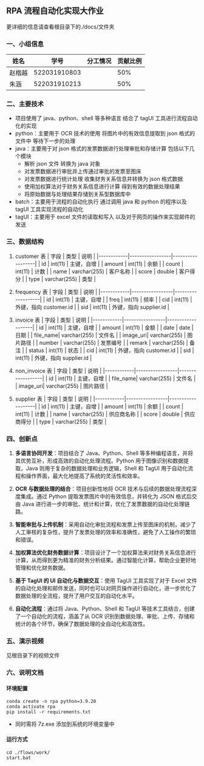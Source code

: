## RPA 流程自动化实现大作业

更详细的信息请查看根目录下的./docs/文件夹

### 一、小组信息

| 姓名   | 学号         | 分工情况 | 贡献比例 |
| ------ | ------------ | -------- | -------- |
| 赵楷越 | 522031910803 |          | 50%      |
| 朱涵   | 522031910213 |          | 50%      |

### 二、主要技术

- 项目使用了 java、python、shell 等多种语言 结合了 tagUI 工具进行流程自动化的实现
- python：主要用于 OCR 技术的使用 将图片中的有效信息提取到 json 格式的文件中 等待下一步的处理
- java：主要用于对 json 格式的发票数据进行处理审批和存储计算 包括以下几个模块
  - 解析 json 文件 转换为 java 对象
  - 对发票数据进行审批并上传通过审批的发票至图床
  - 对发票数据进行统计处理 收集财务关系信息并转换为 json 格式数据
  - 使用加权算法对于财务关系信息进行计算 得到有效的数据处理结果
  - 将原始数据与处理结果存储到关系型数据库中
- batch：主要用于流程的自动化执行 通过调用 java 和 python 的程序以及 tagUI 工具实现流程的自动化
- tagUI：主要用于 excel 文件的读取和写入 以及对于网页的操作来实现邮件的发送

### 三、数据结构

1. customer 表
   | 字段 | 类型 | 说明 |
   |------------|-----------------|------------------|
   | id | int(11) | 主键，自增 |
   | amount | int(11) | 余额 |
   | count | int(11) | 计数 |
   | name | varchar(255) | 客户名称 |
   | score | double | 客户得分 |
   | type | varchar(255) | 类型 |

2. frequency 表
   | 字段 | 类型 | 说明 |
   |------------|-----------------|-------------------|
   | id | int(11) | 主键，自增 |
   | freq | int(11) | 频率 |
   | cid | int(11) | 外键，指向 customer.id |
   | sid | int(11) | 外键，指向 supplier.id |

3. invoice 表
   | 字段 | 类型 | 说明 |
   |------------|-----------------|-------------------|
   | id | int(11) | 主键，自增 |
   | amount | int(11) | 金额 |
   | date | date | 日期 |
   | file_name| varchar(255) | 文件名 |
   | image_uri| varchar(255) | 图片路径 |
   | number | varchar(255) | 发票编号 |
   | remark | varchar(255) | 备注 |
   | status | int(11) | 状态 |
   | cid | int(11) | 外键，指向 customer.id |
   | sid | int(11) | 外键，指向 supplier.id |

4. non_invoice 表
   | 字段 | 类型 | 说明 |
   |------------|-----------------|------------------|
   | id | int(11) | 主键，自增 |
   | file_name| varchar(255) | 文件名 |
   | image_uri| varchar(255) | 图片路径 |

5. supplier 表
   | 字段 | 类型 | 说明 |
   |------------|-----------------|-------------------|
   | id | int(11) | 主键，自增 |
   | amount | int(11) | 余额 |
   | count | int(11) | 计数 |
   | name | varchar(255) | 供应商名称 |
   | score | double | 供应商得分 |
   | type | varchar(255) | 类型 |

### 四、创新点

1. **多语言协同开发**：项目结合了 Java、Python、Shell 等多种编程语言，并将其优势互补，形成高效的自动化处理流程。Python 用于图像识别和数据提取，Java 则用于复杂的数据处理和业务逻辑，Shell 和 TagUI 用于自动化流程和操作界面，最大化地提高了系统的灵活性和效率。

2. **OCR 与数据处理的结合**：项目创新性地将 OCR 技术与后续的数据处理流程深度集成。通过 Python 提取发票图片中的有效信息，并转化为 JSON 格式后交由 Java 进行进一步的审批、统计和计算，优化了发票数据的自动化处理链路。

3. **智能审批与上传机制**：采用自动化审批流程和发票上传至图床的机制，减少了人工审核的复杂性，提升了发票处理的效率和准确性，避免了人工操作的繁琐和错误。

4. **加权算法优化财务数据计算**：项目设计了一个加权算法来对财务关系信息进行计算，从而得到更为精准的财务分析结果。通过智能化计算，帮助企业更好地管理和优化财务数据。

5. **基于 TagUI 的 UI 自动化与数据交互**：使用 TagUI 工具实现了对于 Excel 文件的自动化处理和邮件发送，同时也可以对网页操作进行自动化，进一步优化了数据处理的全流程，提升了用户交互的自动化水平。

6. **自动化流程**：通过将 Java、Python、Shell 和 TagUI 等技术工具结合，创建了一个自动化的流程，涵盖了从 OCR 识别到数据处理、审批、上传、存储和统计的各个环节，确保了数据处理的全自动化和高效性。

### 五、演示视频

见根目录下的视频文件

### 六、说明文档

#### 环境配置

```shell
conda create -n rpa python=3.9.20
conda activate rpa
pip install -r requirements.txt
```

- 同时需将 7z.exe 添加到系统的环境变量中

#### 运行方式

```shell
cd ./flows/work/
start.bat
```
